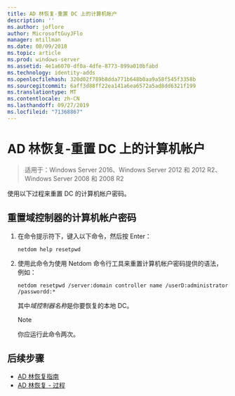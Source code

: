 ```yaml
---
title: AD 林恢复-重置 DC 上的计算机帐户
description: ''
ms.author: joflore
author: MicrosoftGuyJFlo
manager: mtillman
ms.date: 08/09/2018
ms.topic: article
ms.prod: windows-server
ms.assetid: 4e1a6070-df0a-4dfe-8773-899a010bfabd
ms.technology: identity-adds
ms.openlocfilehash: 320d02f789b8dda771b648b0aa9a58f545f3358b
ms.sourcegitcommit: 6aff3d88ff22ea141a6ea6572a5ad8dd6321f199
ms.translationtype: MT
ms.contentlocale: zh-CN
ms.lasthandoff: 09/27/2019
ms.locfileid: "71368867"
---
```

# <a name="ad-forest-recovery---resetting-the-computer-account-on-the-dc"></a>AD 林恢复-重置 DC 上的计算机帐户

>适用于：Windows Server 2016、Windows Server 2012 和 2012 R2、Windows Server 2008 和 2008 R2

 使用以下过程来重置 DC 的计算机帐户密码。 
  
## <a name="to-reset-the-computer-account-password-of-the-domain-controller"></a>重置域控制器的计算机帐户密码  

1. 在命令提示符下，键入以下命令，然后按 Enter：  

   ```
   netdom help resetpwd  
   ```
  
2. 使用此命令为使用 Netdom 命令行工具来重置计算机帐户密码提供的语法，例如：  

   ```
   netdom resetpwd /server:domain controller name /userD:administrator /passwordd:*  
   ```  
  
    其中*域控制器名称*是你要恢复的本地 DC。 
  
   > [!NOTE]
   > 你应运行此命令两次。
  
## <a name="next-steps"></a>后续步骤

- [AD 林恢复指南](AD-Forest-Recovery-Guide.md)
- [AD 林恢复 - 过程](AD-Forest-Recovery-Procedures.md)
